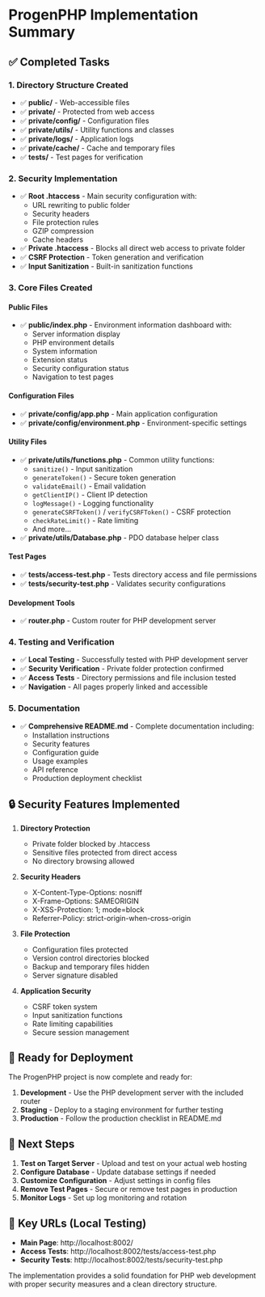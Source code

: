 # ProgenPHP Implementation Summary

## ✅ Completed Tasks

### 1. Directory Structure Created
- ✅ **public/** - Web-accessible files
- ✅ **private/** - Protected from web access
- ✅ **private/config/** - Configuration files
- ✅ **private/utils/** - Utility functions and classes
- ✅ **private/logs/** - Application logs
- ✅ **private/cache/** - Cache and temporary files
- ✅ **tests/** - Test pages for verification

### 2. Security Implementation
- ✅ **Root .htaccess** - Main security configuration with:
  - URL rewriting to public folder
  - Security headers
  - File protection rules
  - GZIP compression
  - Cache headers
- ✅ **Private .htaccess** - Blocks all direct web access to private folder
- ✅ **CSRF Protection** - Token generation and verification
- ✅ **Input Sanitization** - Built-in sanitization functions

### 3. Core Files Created

#### Public Files
- ✅ **public/index.php** - Environment information dashboard with:
  - Server information display
  - PHP environment details
  - System information
  - Extension status
  - Security configuration status
  - Navigation to test pages

#### Configuration Files
- ✅ **private/config/app.php** - Main application configuration
- ✅ **private/config/environment.php** - Environment-specific settings

#### Utility Files
- ✅ **private/utils/functions.php** - Common utility functions:
  - `sanitize()` - Input sanitization
  - `generateToken()` - Secure token generation
  - `validateEmail()` - Email validation
  - `getClientIP()` - Client IP detection
  - `logMessage()` - Logging functionality
  - `generateCSRFToken()` / `verifyCSRFToken()` - CSRF protection
  - `checkRateLimit()` - Rate limiting
  - And more...
- ✅ **private/utils/Database.php** - PDO database helper class

#### Test Pages
- ✅ **tests/access-test.php** - Tests directory access and file permissions
- ✅ **tests/security-test.php** - Validates security configurations

#### Development Tools
- ✅ **router.php** - Custom router for PHP development server

### 4. Testing and Verification
- ✅ **Local Testing** - Successfully tested with PHP development server
- ✅ **Security Verification** - Private folder protection confirmed
- ✅ **Access Tests** - Directory permissions and file inclusion tested
- ✅ **Navigation** - All pages properly linked and accessible

### 5. Documentation
- ✅ **Comprehensive README.md** - Complete documentation including:
  - Installation instructions
  - Security features
  - Configuration guide
  - Usage examples
  - API reference
  - Production deployment checklist

## 🔒 Security Features Implemented

1. **Directory Protection**
   - Private folder blocked by .htaccess
   - Sensitive files protected from direct access
   - No directory browsing allowed

2. **Security Headers**
   - X-Content-Type-Options: nosniff
   - X-Frame-Options: SAMEORIGIN
   - X-XSS-Protection: 1; mode=block
   - Referrer-Policy: strict-origin-when-cross-origin

3. **File Protection**
   - Configuration files protected
   - Version control directories blocked
   - Backup and temporary files hidden
   - Server signature disabled

4. **Application Security**
   - CSRF token system
   - Input sanitization functions
   - Rate limiting capabilities
   - Secure session management

## 🚀 Ready for Deployment

The ProgenPHP project is now complete and ready for:

1. **Development** - Use the PHP development server with the included router
2. **Staging** - Deploy to a staging environment for further testing
3. **Production** - Follow the production checklist in README.md

## 📝 Next Steps

1. **Test on Target Server** - Upload and test on your actual web hosting
2. **Configure Database** - Update database settings if needed
3. **Customize Configuration** - Adjust settings in config files
4. **Remove Test Pages** - Secure or remove test pages in production
5. **Monitor Logs** - Set up log monitoring and rotation

## 🎯 Key URLs (Local Testing)

- **Main Page**: http://localhost:8002/
- **Access Tests**: http://localhost:8002/tests/access-test.php
- **Security Tests**: http://localhost:8002/tests/security-test.php

The implementation provides a solid foundation for PHP web development with proper security measures and a clean directory structure.